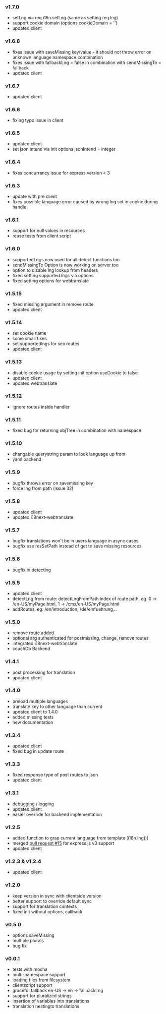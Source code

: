 ### v1.7.0
- setLng via req.i18n.setLng (same as setting req.lng)
- support cookie domain (options cookieDomain = '')
- updated client

### v1.6.8
- fixes issue with saveMissing key/value - it should not throw error on unknown language namespace combination
- fixes issue with fallbackLng = false in combination with sendMissingTo = fallback
- updated client

### v1.6.7
- updated client

### v1.6.6
- fixing typo issue in client

### v1.6.5
- updated client
- set json intend via init options jsonIntend = integer

### v1.6.4
- fixes concurrancy issue for express version < 3

### v1.6.3
- update with pre client
- fixes possible language error caused by wrong lng set in cookie during handle

### v1.6.1
- support for null values in resources
- reuse tests from client script

### v1.6.0
- supportedLngs now used for all detect functions too
- sendMissingTo Option is now working on server too
- option to disable lng lookup from headers
- fixed setting supported lngs via options
- fixed setting options for webtranslate

### v1.5.15
- fixed missing argument in remove route
- updated client

### v1.5.14
- set cookie name
- some small fixes
- set supportedlngs for seo routes
- updated client

### v1.5.13
- disable cookie usage by setting init option useCookie to false
- updated client
- updated webtranslate

### v1.5.12
- ignore routes inside handler

### v1.5.11
- fixed bug for returning objTree in combination with namespace

### v1.5.10
- changable querystring param to look language up from
- yaml backend

### v1.5.9
- bugfix  throws error on savemissing key
- force lng from path (issue 32)

### v1.5.8
- updated client
- updated i18next-webtranslate

### v1.5.7
- bugfix translations won't be in users language in async cases
- bugfix use resSetPath instead of get to save missing resources

### v1.5.6
- bugfix in detectlng

### v1.5.5
- updated client
- detectLng from route: detectLngFromPath index of route path, eg. 0 -> /en-US/myPage.html, 1 -> /cms/en-US/myPage.html
- addRoutes, eg. /en/introduction, /de/einfuehrung,..

### v1.5.0
- remove route added
- optional arg authenticated for postmissing, change, remove routes
- integrated i18next-webtranslate
- couchDb Backend

### v1.4.1
- post processing for translation
- updated client

### v1.4.0
- preload multiple languages
- translate key to other language than current
- updated client to 1.4.0
- added missing tests
- new documentation

### v1.3.4
- updated client
- fixed bug in update route

### v1.3.3

- fixed response type of post routes to json
- updated client

### v1.3.1

- debugging / logging
- updated client
- easier override for backend implementation

### v1.2.5

- added function to grap current language from template (i18n.lng())
- merged [pull request #15](https://github.com/jamuhl/i18next-node/pull/15) for express.js v3 support
- updated client

### v1.2.3 & v1.2.4

- updated client

### v1.2.0

- keep version in sync with clientside version
- better support to override default sync
- support for translation contexts
- fixed init without options, callback

### v0.5.0

- options saveMissing
- multiple plurals
- bug fix

### v0.0.1

- tests with mocha
- multi-namespace support
- loading files from filesystem
- clientscript support
- graceful fallback en-US -> en -> fallbackLng
- support for pluralized strings
- insertion of variables into translations
- translation nestingto translations